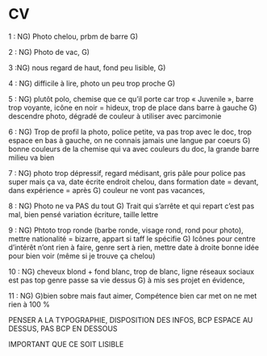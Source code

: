 # CV

1 : NG) Photo chelou, prbm de barre
 G) 

2 : NG) Photo de vac,
G) 

3 :NG) nous regard de haut, fond peu lisible,
G)

4 : NG) difficile à lire, photo un peu trop proche
G)

5 : NG) plutôt polo, chemise que ce qu’il porte car trop « Juvenile », barre trop voyante,
icône en noir = hideux, trop de place dans barre à gauche
G) descendre photo, dégradé de couleur à utiliser avec parcimonie

6 : NG) Trop de profil la photo, police petite, va pas trop avec le doc, trop espace en bas à gauche, on ne connais jamais une langue par coeurs
G) bonne couleurs de la chemise qui va avec couleurs du doc, la grande barre milieu va bien

7 : NG) photo trop dépressif, regard médisant, gris pâle pour police pas super mais ça va, date écrite endroit chelou, dans formation date = devant, dans expérience = après
G) couleur ne vont pas vacances,

8 : NG) Photo ne va PAS du tout
G) Trait qui s’arrête et qui repart c’est pas mal, bien pensé variation écriture, taille lettre

9 : NG) Phtoto trop ronde (barbe ronde, visage rond, rond pour photo), mettre nationalité = bizarre, appart si taff le spécifie
G) Icônes pour centre d’intérêt n’ont rien à faire, genre sert à rien, mettre date à droite bonne idée pour bien voir (même si je trouve ça chelou)

10 : NG) cheveux blond + fond blanc, trop de blanc, ligne réseaux sociaux est pas top genre passe sa vie dessus
G) à mis ses projet en évidence,

11 : NG)
G)bien sobre mais faut aimer, Compétence bien car met on ne met rien à 100 %

  

PENSER A LA TYPOGRAPHIE, DISPOSITION DES INFOS, BCP ESPACE AU DESSUS, PAS BCP EN DESSOUS

IMPORTANT QUE CE SOIT LISIBLE